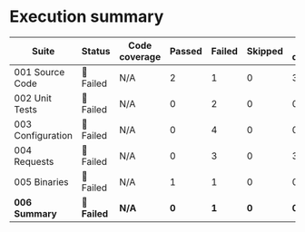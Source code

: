 # Execution summary

| Suite | Status | Code coverage | Passed | Failed | Skipped | Time duration |
| --- | --- | --- | --- | --- | --- | --- |
| 001 Source Code | 🔴 Failed | N/A | 2 | 1 | 0 | 3.271s |
| 002 Unit Tests | 🔴 Failed | N/A | 0 | 2 | 0 | 0.051s |
| 003 Configuration | 🔴 Failed | N/A | 0 | 4 | 0 | 0.061s |
| 004 Requests | 🔴 Failed | N/A | 0 | 3 | 0 | 30.299s |
| 005 Binaries | 🔴 Failed | N/A | 1 | 1 | 0 | 0.08s |
| **006 Summary** | **🔴 Failed** | **N/A** | **0** | **1** | **0** | **0.018s** |
